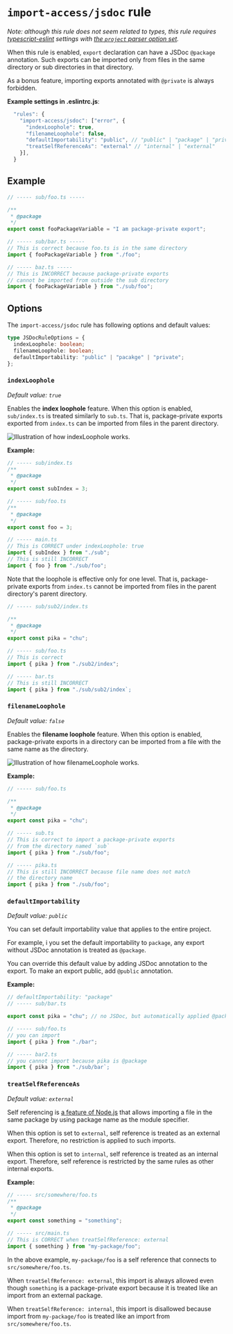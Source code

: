 # `import-access/jsdoc` rule

_Note: although this rule does not seem related to types, this rule requires [typescript-eslint](https://github.com/typescript-eslint/typescript-eslint) settings with [the `project` parser option set](https://typescript-eslint.io/packages/parser/#project)._

When this rule is enabled, `export` declaration can have a JSDoc `@package` annotation. Such exports can be imported only from files in the same directory or sub directories in that directory.

As a bonus feature, importing exports annotated with `@private` is always forbidden.

**Example settings in .eslintrc.js**:

```js
  "rules": {
    "import-access/jsdoc": ["error", {
      "indexLoophole": true,
      "filenameLoophole": false,
      "defaultImportability": "public", // "public" | "package" | "private"
      "treatSelfReferenceAs": "external" // "internal" | "external"
    }],
  }
```

## Example

```ts
// ----- sub/foo.ts -----

/**
 * @package
 */
export const fooPackageVariable = "I am package-private export";

// ----- sub/bar.ts -----
// This is correct because foo.ts is in the same directory
import { fooPackageVariable } from "./foo";

// ----- baz.ts -----
// This is INCORRECT because package-private exports
// cannot be imported from outside the sub directory
import { fooPackageVariable } from "./sub/foo";
```

## Options

The `import-access/jsdoc` rule has following options and default values:

```ts
type JSDocRuleOptions = {
  indexLoophole: boolean;
  filenameLoophole: boolean;
  defaultImportability: "public" | "pacakge" | "private";
};
```

### `indexLoophole`

_Default value: `true`_

Enables the **index loophole** feature. When this option is enabled, `sub/index.ts` is treated similarly to `sub.ts`. That is, package-private exports exported from `index.ts` can be imported from files in the parent directory.

![Illustration of how indexLoophole works.](./images/indexLoophole.png)

**Example:**

```ts
// ----- sub/index.ts
/**
 * @package
 */
export const subIndex = 3;

// ----- sub/foo.ts
/**
 * @package
 */
export const foo = 3;

// ----- main.ts
// This is CORRECT under indexLoophole: true
import { subIndex } from "./sub";
// This is still INCORRECT
import { foo } from "./sub/foo";
```

Note that the loophole is effective only for one level. That is, package-private exports from `index.ts` cannot be imported from files in the parent directory's parent directory.

```ts
// ----- sub/sub2/index.ts

/**
 * @package
 */
export const pika = "chu";

// ----- sub/foo.ts
// This is correct
import { pika } from "./sub2/index";

// ----- bar.ts
// This is still INCORRECT
import { pika } from "./sub/sub2/index`;
```

### `filenameLoophole`

_Default value: `false`_

Enables the **filename loophole** feature. When this option is enabled, package-private exports in a directory can be imported from a file with the same name as the directory.

![Illustration of how filenameLoophole works.](./images/filenameLoophole.png)

**Example:**

```ts
// ----- sub/foo.ts

/**
 * @package
 */
export const pika = "chu";

// ----- sub.ts
// This is correct to import a package-private exports
// from the directory named `sub`
import { pika } from "./sub/foo";

// ----- pika.ts
// This is still INCORRECT because file name does not match
// the directory name
import { pika } from "./sub/foo";
```

### `defaultImportability`

_Default value: `public`_

You can set default importability value that applies to the entire project.

For example, i you set the default importability to `package`, any export without JSDoc annotation is treated as `@package`.

You can override this default value by adding JSDoc annotation to the export. To make an export public, add `@public` annotation. 

**Example:**

```ts
// defaultImportability: "package"
// ----- sub/bar.ts

export const pika = "chu"; // no JSDoc, but automatically applied @package

// ----- sub/foo.ts
// you can import 
import { pika } from "./bar";

// ----- bar2.ts
// you cannot import because pika is @package 
import { pika } from "./sub/bar`;
```

### `treatSelfReferenceAs`

_Default value: `external`_

Self referencing is [a feature of Node.js](https://nodejs.org/api/packages.html#self-referencing-a-package-using-its-name) that allows importing a file in the same package by using package name as the module specifier.

When this option is set to `external`, self reference is treated as an external export. Therefore, no restriction is applied to such imports.

When this option is set to `internal`, self reference is treated as an internal export. Therefore, self reference is restricted by the same rules as other internal exports.

**Example:**

```ts
// ----- src/somewhere/foo.ts
/**
 * @package
 */
export const something = "something";

// ----- src/main.ts
// This is CORRECT when treatSelfReference: external
import { something } from "my-package/foo";
```

In the above example, `my-package/foo` is a self reference that connects to `src/somewhere/foo.ts`.

When `treatSelfReference: external`, this import is always allowed even though `something` is a package-private export because it is treated like an import from an external package.

When `treatSelfReference: internal`, this import is disallowed because import from `my-package/foo` is treated like an import from `src/somewhere/foo.ts`.
